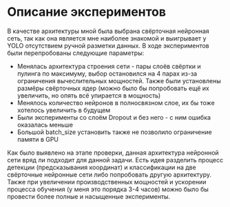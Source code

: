 # Описание экспериментов #

В качестве архитектуры мной была выбрана свёрточная нейронная сеть, так как она является мне наиболее знакомой и выигрывает у YOLO отсутствием ручной разметки данных.
В ходе экспериментов были перепробованы следующие параметры:
- Менялась архитектура строения сети - пары слоёв свёртки и пулинга по максимуму, выбор остановился на 4 парах из-за ограничения вычеслительных мощностей. Также были установлены
размёры свёрточных ядер (можно было бы попробовать ещё их увеличить, но опять всё упирается в мощность)
- Менялось количество нейронов в полносвязном слое, их бы тоже хотелось увеличить в будущем
- Были эксперименты со слоём Dropout и без него - с ним ошибка оказалась меньше
- Большой batch_size установить также не позволило ограничение памяти в GPU

Как было выявлено на этапе проверки, данная архитектура нейронной сети вряд ли подходит для данной задачи. Есть идея разделить процесс детекции (предсказывания координат) и классификации на две свёрточные нейронные сети либо попробовать другую архитектуру. Также при увеличении производственных мощностей и ускорении процесса обучения (у меня это порядка 3-4 часов) можно было бы провести более полные и насыщенные эксперименты.
